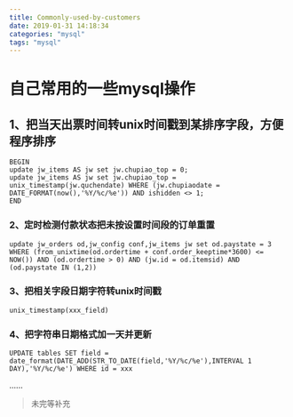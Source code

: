 ```yaml
---
title: Commonly-used-by-customers
date: 2019-01-31 14:18:34
categories: "mysql"
tags: "mysql"
---
```


# 自己常用的一些mysql操作

## 1、把当天出票时间转unix时间戳到某排序字段，方便程序排序
```
BEGIN
update jw_items AS jw set jw.chupiao_top = 0;
update jw_items AS jw set jw.chupiao_top = unix_timestamp(jw.quchendate) WHERE (jw.chupiaodate = DATE_FORMAT(now(),'%Y/%c/%e')) AND ishidden <> 1;
END
```

### 2、定时检测付款状态把未按设置时间段的订单重置
```
update jw_orders od,jw_config conf,jw_items jw set od.paystate = 3 WHERE (from_unixtime(od.ordertime + conf.order_keeptime*3600) <= NOW()) AND (od.ordertime > 0) AND (jw.id = od.itemsid) AND (od.paystate IN (1,2))
```

### 3、把相关字段日期字符转unix时间戳
```
unix_timestamp(xxx_field)
```
### 4、把字符串日期格式加一天并更新
```
UPDATE tables SET field = date_format(DATE_ADD(STR_TO_DATE(field,'%Y/%c/%e'),INTERVAL 1 DAY),'%Y/%c/%e') WHERE id = xxx
```
......

> 未完等补充